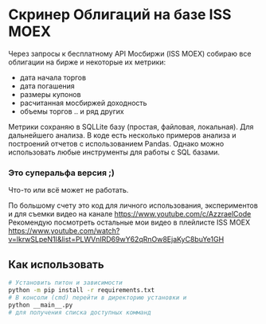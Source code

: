 # Скринер Облигаций на базе ISS MOEX

Через запросы к бесплатному API Мосбиржи (ISS MOEX) собираю все облигации на бирже и некоторые их метрики:
- дата начала торгов
- дата погашения
- размеры купонов
- расчитанная мосбиржей доходность
- объемы торгов
.. и ряд других

Метрики сохраняю в SQLLite базу (простая, файловая, локальная). Для дальнейшего анализа. В коде есть несколько примеров
анализа и построений отчетов с использованием Pandas. Однако можно использовать любые инструменты для работы с SQL базами. 

### Это суперальфа версия ;)

Что-то или всё может не работать. 

По большому счету это код для личного использования, экспериментов и для съемки видео на канале https://www.youtube.com/c/AzzraelCode
Рекомендую посмотреть остальные мои видео в плейлисте ISS MOEX https://www.youtube.com/watch?v=lkrwSLpeN1I&list=PLWVnIRD69wY62qRnOw8EjaKyC8buYe1GH
  

## Как использовать

```sh
# Установить питон и зависимости
python -m pip install -r requirements.txt
# В консоли (cmd) перейти в директорию установки и 
python __main__.py 
# для получения списка доступных комманд 
```
